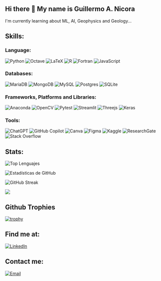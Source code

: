 ## Hi there 👋 My name is Guillermo A. Nicora

I'm currently learning about ML, AI, Geophysics and Geology...

## Skills:
### Language:
![Python](https://img.shields.io/badge/python-3670A0?style=for-the-badge&logo=python&logoColor=ffdd54)
![Octave](https://img.shields.io/badge/OCTAVE-darkblue?style=for-the-badge&logo=octave&logoColor=fcd683)
![LaTeX](https://img.shields.io/badge/latex-%23008080.svg?style=for-the-badge&logo=latex&logoColor=white)
![R](https://img.shields.io/badge/r-%23276DC3.svg?style=for-the-badge&logo=r&logoColor=white)
![Fortran](https://img.shields.io/badge/Fortran-%23734F96.svg?style=for-the-badge&logo=fortran&logoColor=white)
![JavaScript](https://img.shields.io/badge/javascript-%23323330.svg?style=for-the-badge&logo=javascript&logoColor=%23F7DF1E)
### Databases:
![MariaDB](https://img.shields.io/badge/MariaDB-003545?style=for-the-badge&logo=mariadb&logoColor=white)
![MongoDB](https://img.shields.io/badge/MongoDB-%234ea94b.svg?style=for-the-badge&logo=mongodb&logoColor=white)
![MySQL](https://img.shields.io/badge/mysql-4479A1.svg?style=for-the-badge&logo=mysql&logoColor=white)
![Postgres](https://img.shields.io/badge/postgres-%23316192.svg?style=for-the-badge&logo=postgresql&logoColor=white)
![SQLite](https://img.shields.io/badge/sqlite-%2307405e.svg?style=for-the-badge&logo=sqlite&logoColor=white)
### Frameworks, Platforms and Libraries:
![Anaconda](https://img.shields.io/badge/Anaconda-%2344A833.svg?style=for-the-badge&logo=anaconda&logoColor=white)
![OpenCV](https://img.shields.io/badge/opencv-%23white.svg?style=for-the-badge&logo=opencv&logoColor=white)
![Pytest](https://img.shields.io/badge/pytest-%23ffffff.svg?style=for-the-badge&logo=pytest&logoColor=2f9fe3)
![Streamlit](https://img.shields.io/badge/Streamlit-%23FE4B4B.svg?style=for-the-badge&logo=streamlit&logoColor=white)
![Threejs](https://img.shields.io/badge/threejs-black?style=for-the-badge&logo=three.js&logoColor=white)
![Keras](https://img.shields.io/badge/Keras-%23D00000.svg?style=for-the-badge&logo=Keras&logoColor=white)

### Tools:
![ChatGPT](https://img.shields.io/badge/chatGPT-74aa9c?style=for-the-badge&logo=openai&logoColor=white)
![GitHub Copilot](https://img.shields.io/badge/github_copilot-8957E5?style=for-the-badge&logo=github-copilot&logoColor=white)
![Canva](https://img.shields.io/badge/Canva-%2300C4CC.svg?style=for-the-badge&logo=Canva&logoColor=white)
![Figma](https://img.shields.io/badge/figma-%23F24E1E.svg?style=for-the-badge&logo=figma&logoColor=white)
![Kaggle](https://img.shields.io/badge/Kaggle-035a7d?style=for-the-badge&logo=kaggle&logoColor=white)
![ResearchGate](https://img.shields.io/badge/ResearchGate-00CCBB?style=for-the-badge&logo=ResearchGate&logoColor=white)
![Stack Overflow](https://img.shields.io/badge/-Stackoverflow-FE7A16?style=for-the-badge&logo=stack-overflow&logoColor=white)

## Stats:
![Top Lenguajes](https://github-readme-stats.vercel.app/api/top-langs/?username=nicorag&layout=compact&theme=radical)

![Estadísticas de GitHub](https://github-readme-stats.vercel.app/api?username=nicorag&show_icons=true&theme=radical)

![GitHub Streak](https://github-readme-streak-stats.herokuapp.com/?user=nicorag&theme=radical)

![](./profile-3d-contrib/profile-night-rainbow.svg)

## Github Trophies
[![trophy](https://github-profile-trophy.vercel.app/?username=nicorag&theme=onedark)](https://github.com/ryo-ma/github-profile-trophy)



## Find me at:

[![LinkedIn](https://img.shields.io/badge/LinkedIn-Guillermo_A_Nicora-0077B5?style=for-the-badge&logo=linkedin&logoColor=white&labelColor=101010)](https://linkedin.com/in/nicora2023)

## Contact me:
[![Email](https://img.shields.io/badge/Gmail-guillermo.nicora.shn@gmail.com-EA4335?style=for-the-badge&logo=gmail&logoColor=white&labelColor=101010)](mailto:guillermo.nicora.shn@gmail.com)

<!--
**nicorag/nicorag** is a ✨ _special_ ✨ repository because its `README.md` (this file) appears on your GitHub profile.

Here are some ideas to get you started:

- 🔭 I’m currently working on ...
- 🌱 I’m currently learning ...
- 👯 I’m looking to collaborate on ...
- 🤔 I’m looking for help with ...
- 💬 Ask me about ...
- 📫 How to reach me: ...
- 😄 Pronouns: ...
- ⚡ Fun fact: ...
-->

